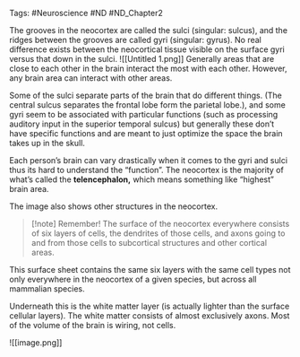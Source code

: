 Tags: #Neuroscience #ND #ND_Chapter2

The grooves in the neocortex are called the sulci (singular: sulcus), and the ridges between the grooves are called gyri (singular: gyrus). No real difference exists between the neocortical tissue visible on the surface gyri versus that down in the sulci.
![[Untitled 1.png]]
Generally areas that are close to each other in the brain interact the most with each other. However, any brain area can interact with other areas.

Some of the sulci separate parts of the brain that do different things. (The central sulcus separates the frontal lobe form the parietal lobe.), and some gyri seem to be associated with particular functions (such as processing auditory input in the superior temporal sulcus) but generally these don’t have specific functions and are meant to just optimize the space the brain takes up in the skull.

Each person’s brain can vary drastically when it comes to the gyri and sulci thus its hard to understand the “function”. The neocortex is the majority of what’s called the **telencephalon,** which means something like “highest” brain area.

The image also shows other structures in the neocortex.

>[!note] Remember!
>The surface of the neocortex everywhere consists of six layers of cells, the dendrites of those cells, and axons going to and from those cells to subcortical structures and other cortical areas.

This surface sheet contains the same six layers with the same cell types not only everywhere in the neocortex of a given species, but across all mammalian species.

Underneath this is the white matter layer (is actually lighter than the surface cellular layers). The white matter consists of almost exclusively axons. Most of the volume of the brain is wiring, not cells.

![[image.png]]
